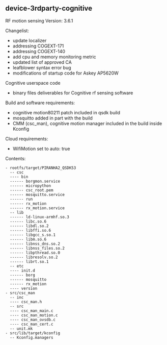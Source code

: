 device-3rdparty-cognitive
-------------------------

RF motion sensing
Version: 3.6.1

Changelist:
- update localizer
- addressing COGEXT-171
- addressing COGEXT-140
- add cpu and memory monitoring metric
- updated list of approved CA
- leafblower syntax error bug
- modifications of startup code for Askey AP5620W

Cognitive userspace code
- binary files deliverables for Cognitive rf sensing software

Build and software requirements:
- cognitive motion80211 patch included in qsdk build
- mosquitto added in part with the build
- CMM (csc_man), cognitive motion manager included in the build inside Kconfig

Cloud requirements:
- WifiMotion set to auto: true

Contents:
```
- rootfs/target/PIRANHA2_QSDK53
  -- csc
  ---- bin
  ------ borgmon.service
  ------ micropython
  ------ csc_root.pem
  ------ mosquitto.service
  ------ run
  ------ rx_motion
  ------ rx_motion.service
  -- lib
  ------ ld-linux-armhf.so.3
  ------ libc.so.6
  ------ libdl.so.2
  ------ libffi.so.6
  ------ libgcc_s.so.1
  ------ libm.so.6
  ------ libnss_dns.so.2
  ------ libnss_files.so.2
  ------ libpthread.so.0
  ------ libresolv.so.2
  ------ librt.so.1
  -- etc
  ---- init.d
  ------ borg
  ------ mosquitto
  ------ rx_motion
  ---- version
- src/csc_man
  -- inc
  ---- csc_man.h
  -- src
  ---- csc_man_main.c
  ---- csc_man_motion.c
  ---- csc_man_ovsdb.c
  ---- csc_man_cert.c
  -- unit.mk
- src/lib/target/kconfig
  -- Kconfig.managers

```
